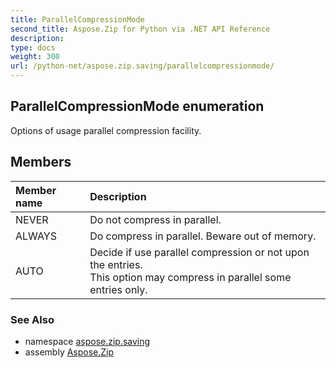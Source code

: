 ```yaml
---
title: ParallelCompressionMode
second_title: Aspose.Zip for Python via .NET API Reference
description: 
type: docs
weight: 300
url: /python-net/aspose.zip.saving/parallelcompressionmode/
---
```


## ParallelCompressionMode enumeration

Options of usage parallel compression facility.

## Members
| Member name | Description |
| :- | :- |
|NEVER|Do not compress in parallel.|
|ALWAYS|Do compress in parallel. Beware out of memory.|
|AUTO|Decide if use parallel compression or not upon the entries.<br/>            This option may compress in parallel some entries only.|

### See Also

* namespace [aspose.zip.saving](/zip/python-net/aspose.zip.saving/)
* assembly [Aspose.Zip](/zip/python-net/)

